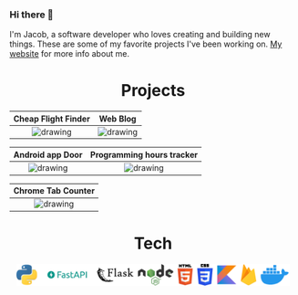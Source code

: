 ### Hi there 👋
I'm Jacob, a software developer who loves creating and building new things. These are some of my favorite projects I've been working on. [My website](https://jacobpeterson.me/) for more info about me.

<div align="center">
  
  # Projects
  
| Cheap Flight Finder |  Web Blog|
|  :---:  | :---: |
| <img src="https://github.com/jacobpetersonwastaken/cheap_flight_finder/blob/main/flightfinder.gif" alt="drawing" width="250"/> | <img src="https://github.com/jacobpetersonwastaken/blog_site/blob/main/web_blog.gif" alt="drawing" width="250"/>   |


| Android app Door  | Programming hours tracker |
|  :---:  | :---: |
|<img src="https://github.com/jacobpetersonwastaken/door_android_app/blob/main/door.gif" alt="drawing" width="250"/>|<img src="https://github.com/jacobpetersonwastaken/programmingTracker/blob/main/programmingtracker.gif" alt="drawing" width="250"/>|

| Chrome Tab Counter |  
|  :---:  |
| <img src="https://github.com/jacobpetersonwastaken/TabCounter/blob/main/tab.gif" alt="drawing"  width="250"/>   |
  
  
  # Tech
  
  <img src="https://github.com/jacobpetersonwastaken/profile_stuff/blob/main/tech.png" alt="Tech" style="width: 50vw; cursor: default;"/>
 
</div>



<!--
![alt text](https://github.com/jacobpetersonwastaken/blog_site/blob/main/web_blog.gif)







![Image of Extension](https://github.com/jacobpetersonwastaken/TabCounter/blob/main/tabcounterimg.PNG)
![alt text](https://github.com/jacobpetersonwastaken/door_android_app/blob/main/door.gif  width=100px)

**jacobpetersonwastaken/jacobpetersonwastaken** is a ✨ _special_ ✨ repository because its `README.md` (this file) appears on your GitHub profile.

Here are some ideas to get you started:

- 🔭 I’m currently working on ...
- 🌱 I’m currently learning ...
- 👯 I’m looking to collaborate on ...
- 🤔 I’m looking for help with ...
- 💬 Ask me about ...
- 📫 How to reach me: ...
- 😄 Pronouns: ...
- ⚡ Fun fact: ...
-->
